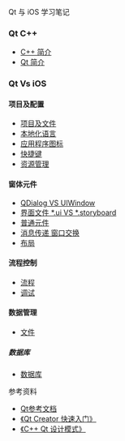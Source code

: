 Qt 与 iOS 学习笔记

### Qt C++

* [C++ 简介](./cpp/cpp.md)
* [Qt 简介](./cpp/qt.md)

### Qt Vs iOS
#### 项目及配置
* [项目及文件](new.md)
* [本地化语言](language.md)
* [应用程序图标](icon.md)
* [快捷键](keyboard.md)
* [资源管理](resource/resource.md)

#### 窗体元件
* [QDialog VS UIWindow](UI/window.md)
* [界面文件 *.ui VS *.storyboard](UI/ui.md)
* [普通元件](UI/input.md)
* [消息传递 窗口交换](UI/message.md)
* [布局](UI/autolayout.md)

#### 流程控制
* [流程](application.md)
* [调试](debug.md)

#### 数据管理
* [文件](file.md)



##### 数据库
* [数据库](sql.md)

参考资料

* [Qt参考文档](http://www.kuqin.com/qtdocument/index.html)
* [《Qt Creator 快速入门》](http://book.douban.com/subject/10745760/)
* [《C++ Qt 设计模式》](http://book.douban.com/subject/10764099/)